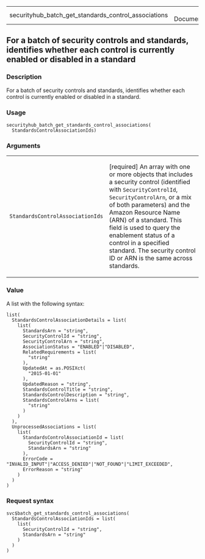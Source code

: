 <table style="width: 100%;">
<tbody>
<tr class="odd">
<td>securityhub_batch_get_standards_control_associations</td>
<td style="text-align: right;">R Documentation</td>
</tr>
</tbody>
</table>

## For a batch of security controls and standards, identifies whether each control is currently enabled or disabled in a standard

### Description

For a batch of security controls and standards, identifies whether each
control is currently enabled or disabled in a standard.

### Usage

    securityhub_batch_get_standards_control_associations(
      StandardsControlAssociationIds)

### Arguments

<table>
<colgroup>
<col style="width: 35%" />
<col style="width: 65%" />
</colgroup>
<tbody>
<tr class="odd">
<td><code
id="securityhub_batch_get_standards_control_associations_:_StandardsControlAssociationIds">StandardsControlAssociationIds</code></td>
<td><p>[required] An array with one or more objects that includes a
security control (identified with <code>SecurityControlId</code>,
<code>SecurityControlArn</code>, or a mix of both parameters) and the
Amazon Resource Name (ARN) of a standard. This field is used to query
the enablement status of a control in a specified standard. The security
control ID or ARN is the same across standards.</p></td>
</tr>
</tbody>
</table>

### Value

A list with the following syntax:

    list(
      StandardsControlAssociationDetails = list(
        list(
          StandardsArn = "string",
          SecurityControlId = "string",
          SecurityControlArn = "string",
          AssociationStatus = "ENABLED"|"DISABLED",
          RelatedRequirements = list(
            "string"
          ),
          UpdatedAt = as.POSIXct(
            "2015-01-01"
          ),
          UpdatedReason = "string",
          StandardsControlTitle = "string",
          StandardsControlDescription = "string",
          StandardsControlArns = list(
            "string"
          )
        )
      ),
      UnprocessedAssociations = list(
        list(
          StandardsControlAssociationId = list(
            SecurityControlId = "string",
            StandardsArn = "string"
          ),
          ErrorCode = "INVALID_INPUT"|"ACCESS_DENIED"|"NOT_FOUND"|"LIMIT_EXCEEDED",
          ErrorReason = "string"
        )
      )
    )

### Request syntax

    svc$batch_get_standards_control_associations(
      StandardsControlAssociationIds = list(
        list(
          SecurityControlId = "string",
          StandardsArn = "string"
        )
      )
    )
